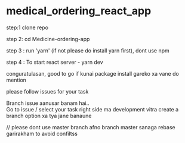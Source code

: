 # medical_ordering_react_app
step:1 clone repo

step 2: cd Medicine-ordering-app

step 3 : run 'yarn' (if not please do install yarn first), dont use npm

step 4 : To start react server - yarn dev

conguratulasan, good to go
 if kunai package install gareko xa vane do mention

please follow issues for your task

Branch issue aanusar banam hai..  
Go to issue / select your task
right side ma development vitra create a branch option xa tya jane banaune


// please dont use master branch
afno branch master sanaga rebase garirakham to avoid confiltss

